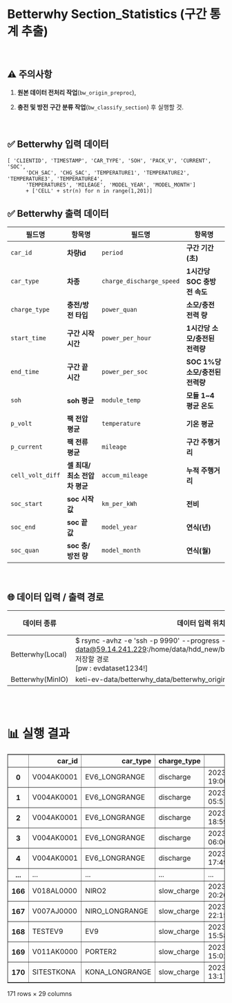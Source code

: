 # **Betterwhy Section_Statistics (구간 통계 추출)**
<br>

## ⚠️ 주의사항 
1. **원본 데이터 전처리 작업**(`bw_origin_preproc`),

2. **충전 및 방전 구간 분류 작업**(`bw_classify_section`) 후 실행할 것.

<br>

## ✅ Betterwhy 입력 데이터
```
[ 'CLIENTID', 'TIMESTAMP', 'CAR_TYPE', 'SOH', 'PACK_V', 'CURRENT', 'SOC',
      'DCH_SAC', 'CHG_SAC', 'TEMPERATURE1', 'TEMPERATURE2', 'TEMPERATURE3', 'TEMPERATURE4',
      'TEMPERATURE5', 'MILEAGE', 'MODEL_YEAR', 'MODEL_MONTH'] 
      + ['CELL' + str(n) for n in range(1,201)]
```

## ✅ Betterwhy 출력 데이터
| **필드명**                    | **항목명**                         | **필드명**                       | **항목명**                           |
|---------------------------|------------------------------------|------------------------------|------------------------------------|
| `car_id`                  | **차량id**                         | `period`              | **구간 기간(초)**                           |
| `car_type`                    | **차종**                       | `charge_discharge_speed`    | **1시간당 SOC 충방전 속도**           |
| `charge_type`          | **충전/방전 타입**                      | `power_quan`          | **소모/충전 전력 량**                       |
| `start_time`           | **구간 시작시간**                       | `power_per_hour` | **1시간당 소모/충전된 전력량**                   |
| `end_time`            | **구간 끝 시간**                         | `power_per_soc`| **SOC 1%당 소모/충전된 전력량**                    |
| `soh`                | **soh 평균**                              | `module_temp`         | **모듈 1~4 평균 온도**                      |
| `p_volt`            | **팩 전압 평균**                           | `temperature`                  | **기온 평균**                      |
| `p_current`            | **팩 전류 평균**                        | `mileage`              | **구간 주행거리**                          |
| `cell_volt_diff`| **셀 최대/최소 전압차 평균**                   | `accum_mileage`              | **누적 주행거리**                    |
| `soc_start`             | **soc 시작 값**                        | `km_per_kWh`                       | **전비**                       |
| `soc_end`               | **soc 끝 값**                          | `model_year`                   | **연식(년)**                       |
| `soc_quan`          | **soc 충/방전 량**                         | `model_month`                   | **연식(월)**                      |


<br>

## 🌐 데이터 입력 / 출력 경로
| 데이터 종류 | 데이터 입력 위치 | 데이터 저장 위치 |
|-|-|-|
|Betterwhy(Local)|$ rsync -avhz -e 'ssh -p 9990' --progress --partial data@59.14.241.229:/home/data/hdd_new/betterwhy_data/betterwhy_origin 저장할 경로<br>[pw : evdataset1234!]| /
|Betterwhy(MinIO)|keti-ev-data/betterwhy_data/betterwhy_origin|tmp/preproc

<br><br>


# 📊 실행 결과
<div>
<table class="dataframe" border="1">
  <thead>
    <tr style="text-align: right;">
      <th></th>
      <th>car_id</th>
      <th>car_type</th>
      <th>charge_type</th>
      <th>start_time</th>
      <th>end_time</th>
      <th>soh</th>
      <th>p_volt</th>
      <th>p_current</th>
      <th>cell_volt_diff</th>
      <th>soc_start</th>
      <th>soc_end</th>
      <th>soc_quan</th>
      <th>period</th>
      <th>charge_discharge_speed</th>
      <th>power_quan</th>
      <th>power_per_hour</th>
      <th>power_per_soc</th>
      <th>module_temp</th>
      <th>temperature</th>
      <th>mileage</th>
      <th>accum_mileage</th>
      <th>km_per_kWh</th>
      <th>speed_0</th>
      <th>speed_0_30</th>
      <th>speed_30_60</th>
      <th>speed_60_90</th>
      <th>speed_90_180</th>
      <th>model_year</th>
      <th>model_month</th>
    </tr>
  </thead>
  <tbody>
    <tr>
      <th>0</th>
      <td>V004AK0001</td>
      <td>EV6_LONGRANGE</td>
      <td>discharge</td>
      <td>2023-12-13 19:00:39.114000</td>
      <td>2023-12-13 19:41:44.784000</td>
      <td>100.0</td>
      <td>693.437500</td>
      <td>-9.946238</td>
      <td>0.006214</td>
      <td>41.5</td>
      <td>36.0</td>
      <td>5.5</td>
      <td>2465.670</td>
      <td>8.030272</td>
      <td>9.399902</td>
      <td>13.724322</td>
      <td>1.709073</td>
      <td>13.419600</td>
      <td>NaN</td>
      <td>28.0</td>
      <td>42280.0</td>
      <td>2.978754</td>
      <td>180.0</td>
      <td>225.0</td>
      <td>112.0</td>
      <td>193.0</td>
      <td>100.0</td>
      <td>2022.0</td>
      <td>1.0</td>
    </tr>
    <tr>
      <th>1</th>
      <td>V004AK0001</td>
      <td>EV6_LONGRANGE</td>
      <td>discharge</td>
      <td>2023-12-17 05:51:47.948000</td>
      <td>2023-12-17 06:16:12.855000</td>
      <td>100.0</td>
      <td>680.541515</td>
      <td>-14.060327</td>
      <td>0.019223</td>
      <td>30.5</td>
      <td>25.5</td>
      <td>5.0</td>
      <td>1464.907</td>
      <td>12.287469</td>
      <td>7.399902</td>
      <td>18.185215</td>
      <td>1.479980</td>
      <td>0.914622</td>
      <td>NaN</td>
      <td>14.0</td>
      <td>42544.0</td>
      <td>1.891917</td>
      <td>125.0</td>
      <td>115.0</td>
      <td>87.0</td>
      <td>134.0</td>
      <td>15.0</td>
      <td>2022.0</td>
      <td>1.0</td>
    </tr>
    <tr>
      <th>2</th>
      <td>V004AK0001</td>
      <td>EV6_LONGRANGE</td>
      <td>discharge</td>
      <td>2023-12-18 18:59:39.994000</td>
      <td>2023-12-18 19:50:07.481000</td>
      <td>100.0</td>
      <td>749.309686</td>
      <td>-11.091096</td>
      <td>0.014149</td>
      <td>80.5</td>
      <td>72.5</td>
      <td>8.0</td>
      <td>3027.487</td>
      <td>9.512840</td>
      <td>12.700195</td>
      <td>15.101866</td>
      <td>1.587524</td>
      <td>2.311399</td>
      <td>NaN</td>
      <td>34.0</td>
      <td>42643.0</td>
      <td>2.677124</td>
      <td>269.0</td>
      <td>164.0</td>
      <td>238.0</td>
      <td>300.0</td>
      <td>40.0</td>
      <td>2022.0</td>
      <td>1.0</td>
    </tr>
    <tr>
      <th>3</th>
      <td>V004AK0001</td>
      <td>EV6_LONGRANGE</td>
      <td>discharge</td>
      <td>2023-12-15 06:06:47.087000</td>
      <td>2023-12-15 06:39:04.602000</td>
      <td>100.0</td>
      <td>746.728162</td>
      <td>-10.436145</td>
      <td>0.008404</td>
      <td>75.5</td>
      <td>70.5</td>
      <td>5.0</td>
      <td>1937.515</td>
      <td>9.290251</td>
      <td>8.699707</td>
      <td>16.164492</td>
      <td>1.739941</td>
      <td>13.481175</td>
      <td>NaN</td>
      <td>28.0</td>
      <td>42401.0</td>
      <td>3.218499</td>
      <td>80.0</td>
      <td>95.0</td>
      <td>178.0</td>
      <td>285.0</td>
      <td>26.0</td>
      <td>2022.0</td>
      <td>1.0</td>
    </tr>
    <tr>
      <th>4</th>
      <td>V004AK0001</td>
      <td>EV6_LONGRANGE</td>
      <td>discharge</td>
      <td>2023-12-17 17:49:58.113000</td>
      <td>2023-12-17 18:46:13.592000</td>
      <td>100.0</td>
      <td>784.339964</td>
      <td>-6.579222</td>
      <td>0.014624</td>
      <td>96.0</td>
      <td>91.0</td>
      <td>5.0</td>
      <td>3375.479</td>
      <td>5.332577</td>
      <td>9.200195</td>
      <td>9.812149</td>
      <td>1.840039</td>
      <td>12.133289</td>
      <td>NaN</td>
      <td>20.0</td>
      <td>42568.0</td>
      <td>2.173867</td>
      <td>409.0</td>
      <td>321.0</td>
      <td>278.0</td>
      <td>74.0</td>
      <td>14.0</td>
      <td>2022.0</td>
      <td>1.0</td>
    </tr>
    <tr>
      <th>...</th>
      <td>...</td>
      <td>...</td>
      <td>...</td>
      <td>...</td>
      <td>...</td>
      <td>...</td>
      <td>...</td>
      <td>...</td>
      <td>...</td>
      <td>...</td>
      <td>...</td>
      <td>...</td>
      <td>...</td>
      <td>...</td>
      <td>...</td>
      <td>...</td>
      <td>...</td>
      <td>...</td>
      <td>...</td>
      <td>...</td>
      <td>...</td>
      <td>...</td>
      <td>...</td>
      <td>...</td>
      <td>...</td>
      <td>...</td>
      <td>...</td>
      <td>...</td>
      <td>...</td>
    </tr>
    <tr>
      <th>166</th>
      <td>V018AL0000</td>
      <td>NIRO2</td>
      <td>slow_charge</td>
      <td>2023-12-16 20:20:55.355000</td>
      <td>2023-12-17 08:21:48.610000</td>
      <td>100.0</td>
      <td>365.613052</td>
      <td>6.771642</td>
      <td>0.009045</td>
      <td>31.5</td>
      <td>71.0</td>
      <td>39.5</td>
      <td>43253.255</td>
      <td>3.287614</td>
      <td>75.402344</td>
      <td>6.275792</td>
      <td>1.908920</td>
      <td>0.757126</td>
      <td>NaN</td>
      <td>0.0</td>
      <td>66032.0</td>
      <td>0.000000</td>
      <td>NaN</td>
      <td>NaN</td>
      <td>NaN</td>
      <td>NaN</td>
      <td>NaN</td>
      <td>2022.0</td>
      <td>7.0</td>
    </tr>
    <tr>
      <th>167</th>
      <td>V007AJ0000</td>
      <td>NIRO_LONGRANGE</td>
      <td>slow_charge</td>
      <td>2023-12-13 22:15:55.193000</td>
      <td>2023-12-14 07:42:14.338000</td>
      <td>100.0</td>
      <td>374.223057</td>
      <td>6.047955</td>
      <td>0.005774</td>
      <td>46.5</td>
      <td>75.5</td>
      <td>29.0</td>
      <td>33979.145</td>
      <td>3.072473</td>
      <td>55.101562</td>
      <td>5.837864</td>
      <td>1.900054</td>
      <td>13.946650</td>
      <td>NaN</td>
      <td>NaN</td>
      <td>NaN</td>
      <td>NaN</td>
      <td>NaN</td>
      <td>NaN</td>
      <td>NaN</td>
      <td>NaN</td>
      <td>NaN</td>
      <td>2018.0</td>
      <td>1.0</td>
    </tr>
    <tr>
      <th>168</th>
      <td>TESTEV9</td>
      <td>EV9</td>
      <td>slow_charge</td>
      <td>2023-12-15 15:58:09.527000</td>
      <td>2023-12-16 03:58:49.183000</td>
      <td>100.0</td>
      <td>571.426632</td>
      <td>10.619696</td>
      <td>0.006633</td>
      <td>14.0</td>
      <td>80.0</td>
      <td>66.0</td>
      <td>43239.656</td>
      <td>5.494956</td>
      <td>124.199951</td>
      <td>10.340504</td>
      <td>1.881817</td>
      <td>10.192229</td>
      <td>NaN</td>
      <td>0.0</td>
      <td>4818.0</td>
      <td>0.000000</td>
      <td>NaN</td>
      <td>NaN</td>
      <td>NaN</td>
      <td>NaN</td>
      <td>NaN</td>
      <td>2023.0</td>
      <td>NaN</td>
    </tr>
    <tr>
      <th>169</th>
      <td>V011AK0000</td>
      <td>PORTER2</td>
      <td>slow_charge</td>
      <td>2023-12-18 15:02:22.852000</td>
      <td>2023-12-19 03:07:54.756000</td>
      <td>100.0</td>
      <td>347.698212</td>
      <td>11.753045</td>
      <td>0.006736</td>
      <td>24.0</td>
      <td>94.0</td>
      <td>70.0</td>
      <td>43531.904</td>
      <td>5.788858</td>
      <td>132.900391</td>
      <td>10.990592</td>
      <td>1.898577</td>
      <td>5.884353</td>
      <td>NaN</td>
      <td>0.0</td>
      <td>31121.0</td>
      <td>0.000000</td>
      <td>NaN</td>
      <td>NaN</td>
      <td>NaN</td>
      <td>NaN</td>
      <td>NaN</td>
      <td>2022.0</td>
      <td>1.0</td>
    </tr>
    <tr>
      <th>170</th>
      <td>SITESTKONA</td>
      <td>KONA_LONGRANGE</td>
      <td>slow_charge</td>
      <td>2023-12-15 13:17:21.309000</td>
      <td>2023-12-16 06:48:21.327000</td>
      <td>100.0</td>
      <td>377.702393</td>
      <td>7.210375</td>
      <td>0.004986</td>
      <td>27.0</td>
      <td>94.5</td>
      <td>67.5</td>
      <td>63060.018</td>
      <td>3.853472</td>
      <td>129.799805</td>
      <td>7.410072</td>
      <td>1.922960</td>
      <td>10.083012</td>
      <td>NaN</td>
      <td>0.0</td>
      <td>94515.0</td>
      <td>0.000000</td>
      <td>NaN</td>
      <td>NaN</td>
      <td>NaN</td>
      <td>NaN</td>
      <td>NaN</td>
      <td>2023.0</td>
      <td>NaN</td>
    </tr>
  </tbody>
</table>
<p>171 rows × 29 columns</p>
</div>
